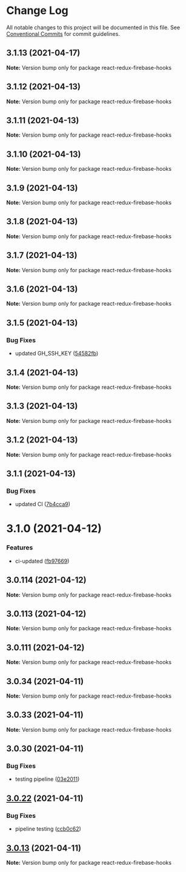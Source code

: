 # Change Log

All notable changes to this project will be documented in this file.
See [Conventional Commits](https://conventionalcommits.org) for commit guidelines.

## 3.1.13 (2021-04-17)

**Note:** Version bump only for package react-redux-firebase-hooks

## 3.1.12 (2021-04-13)

**Note:** Version bump only for package react-redux-firebase-hooks

## 3.1.11 (2021-04-13)

**Note:** Version bump only for package react-redux-firebase-hooks

## 3.1.10 (2021-04-13)

**Note:** Version bump only for package react-redux-firebase-hooks

## 3.1.9 (2021-04-13)

**Note:** Version bump only for package react-redux-firebase-hooks

## 3.1.8 (2021-04-13)

**Note:** Version bump only for package react-redux-firebase-hooks

## 3.1.7 (2021-04-13)

**Note:** Version bump only for package react-redux-firebase-hooks

## 3.1.6 (2021-04-13)

**Note:** Version bump only for package react-redux-firebase-hooks

## 3.1.5 (2021-04-13)

### Bug Fixes

- updated GH_SSH_KEY ([54582fb](https://github.com/appsparkler/my-storybooks/commit/54582fbe0ea92b32bbf59db246784a7ebbefadf5))

## 3.1.4 (2021-04-13)

**Note:** Version bump only for package react-redux-firebase-hooks

## 3.1.3 (2021-04-13)

**Note:** Version bump only for package react-redux-firebase-hooks

## 3.1.2 (2021-04-13)

**Note:** Version bump only for package react-redux-firebase-hooks

## 3.1.1 (2021-04-13)

### Bug Fixes

- updated CI ([7b4cca9](https://github.com/appsparkler/my-storybooks/commit/7b4cca9b3ed597de042e40be4de5930b1ec01568))

# 3.1.0 (2021-04-12)

### Features

- ci-updated ([fb97669](https://github.com/appsparkler/my-storybooks/commit/fb97669dabd916d5cfb7a8b79637073ce593c185))

## 3.0.114 (2021-04-12)

**Note:** Version bump only for package react-redux-firebase-hooks

## 3.0.113 (2021-04-12)

**Note:** Version bump only for package react-redux-firebase-hooks

## 3.0.111 (2021-04-12)

**Note:** Version bump only for package react-redux-firebase-hooks

## 3.0.34 (2021-04-11)

**Note:** Version bump only for package react-redux-firebase-hooks

## 3.0.33 (2021-04-11)

**Note:** Version bump only for package react-redux-firebase-hooks

## 3.0.30 (2021-04-11)

### Bug Fixes

- testing pipeline ([03e2011](https://github.com/appsparkler/my-storybooks/commit/03e2011ff209ade4e9d902a9ce9cb52e0786f82d))

## [3.0.22](https://github.com/appsparkler/my-storybooks/compare/v3.0.21...v3.0.22) (2021-04-11)

### Bug Fixes

- pipeline testing ([ccb0c62](https://github.com/appsparkler/my-storybooks/commit/ccb0c62e509f73caad3292011cd4e8584f4004ba))

## [3.0.13](https://github.com/appsparkler/my-storybooks/compare/v3.0.12...v3.0.13) (2021-04-11)

**Note:** Version bump only for package react-redux-firebase-hooks
